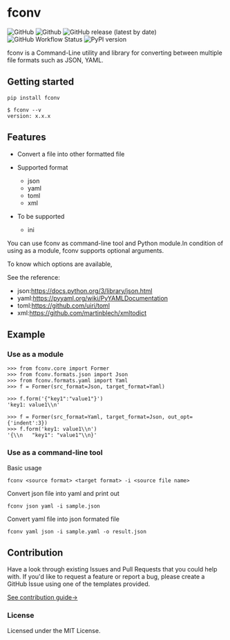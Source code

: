 # fconv

![GitHub](https://img.shields.io/github/license/wf001/fconv)
![Github](https://img.shields.io/static/v1?label=fconv&message=for%20Terminal&color=FA9BFA)
![GitHub release (latest by date)](https://img.shields.io/pypi/v/fconv)
![GitHub Workflow Status](https://img.shields.io/github/workflow/status/wf001/fconv/Python%20application)
![PyPI version](https://img.shields.io/pypi/pyversions/fconv)

fconv is a Command-Line utility and library for converting between multiple file formats such as JSON, YAML.

## Getting started
```
pip install fconv
```

```
$ fconv --v
version: x.x.x
```

## Features
- Convert a file into other formatted file

- Supported format 
	- json
	- yaml
	- toml
	- xml

- To be supported
	- ini

You can use fconv as command-line tool and Python module.In condition of using as a module, fconv supports optional arguments.

To know which options are available,

See the reference:

- json:https://docs.python.org/3/library/json.html
- yaml:https://pyyaml.org/wiki/PyYAMLDocumentation
- toml:https://github.com/uiri/toml
- xml:https://github.com/martinblech/xmltodict

## Example
### Use as a module
```
>>> from fconv.core import Former
>>> from fconv.formats.json import Json
>>> from fconv.formats.yaml import Yaml
>>> f = Former(src_format=Json, target_format=Yaml)

>>> f.form('{"key1":"value1"}')
'key1: value1\\n'

>>> f = Former(src_format=Yaml, target_format=Json, out_opt={'indent':3})
>>> f.form('key1: value1\\n')
'{\\n   "key1": "value1"\\n}'
```

### Use as a command-line tool
Basic usage
```
fconv <source format> <target format> -i <source file name>
```

Convert json file into yaml and print out
```
fconv json yaml -i sample.json
```

Convert yaml file into json formated file
```
fconv yaml json -i sample.yaml -o result.json
```


## Contribution
Have a look through existing Issues and Pull Requests that you could help with. If you'd like to request a feature or report a bug, please create a GitHub Issue using one of the templates provided.

[See contribution guide->](https://github.com/wf001/fconv/blob/master/CONTRIBUTING.md)


### License
Licensed under the MIT License.
